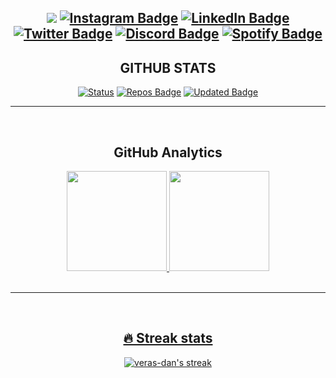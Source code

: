 


<span align="center">
  
  <a href="mailto:dveras1623@hgmail.com"><img src="https://img.shields.io/badge/Gmail-FF3333?style=for-the-badge&logo=gmail&logoColor=white"/></a>
  [![Instagram Badge](https://img.shields.io/badge/Instagram-E4405F?style=for-the-badge&logo=instagram&logoColor=white)](https://www.instagram.com/veras_dan/)
  [![LinkedIn Badge](https://img.shields.io/badge/LinkedIn-0077B5?style=for-the-badge&logo=linkedin&logoColor=white)](https://www.linkedin.com/in/verasdanilo)
  [![Twitter Badge](https://img.shields.io/badge/Twitter-1DA1F2?style=for-the-badge&logo=twitter&logoColor=white)](https://twitter.com/veras_dan)
  [![Discord Badge](https://img.shields.io/badge/Discord-7289DA?style=for-the-badge&logo=discord&logoColor=white)](https://discord.com/users/Dan#5690)
  [![Spotify Badge](https://img.shields.io/badge/Spotify-1ED760?&style=for-the-badge&logo=spotify&logoColor=white)](https://open.spotify.com/user/dveras1623)
</span>
---

<h2>GITHUB STATS</h2>

<span align="center">
  
  [![Status](https://komarev.com/ghpvc/?username=veras-dan&label=Profile%20views&style=for-the-badge&color=orange)](https://github.com/veras-dan)
  [![Repos Badge](https://badges.pufler.dev/repos/veras-dan?style=for-the-badge&color=F27E2D)](https://github.com/veras-dan?tab=repositories)
  [![Updated Badge](https://img.shields.io/github/last-commit/veras-dan/veras-dan?style=for-the-badge&color=orange)](https://github.com/veras-dan)

</span>

---

<br>
  
<h2 align="center"> GitHub Analytics </h2>
  
<span align="center">

<div>
<a href="https://github.com/veras-dan">
<img height="160em" src="https://github-readme-stats.vercel.app/api?username=veras-dan&show_icons=true&theme=codeSTACKr&include_all_commits=true"/>
<img height="160em" src="https://github-readme-stats.vercel.app/api/top-langs/?username=veras-dan&layout=compact&langs_count=7&theme=codeSTACKr"/>

</div>

<br>

---

<br>

## 🔥 Streak stats

<p align="center">
  <a href="https://github.com/veras-dan/github-readme-streak-stats">
  <img title="🔥 Get streak stats for your profile at git.io/streak-stats" alt="veras-dan's streak" src="https://github-readme-streak-stats.herokuapp.com/?user=veras-dan&theme=elegant"/></a>

</p>   

<br>
<br>
